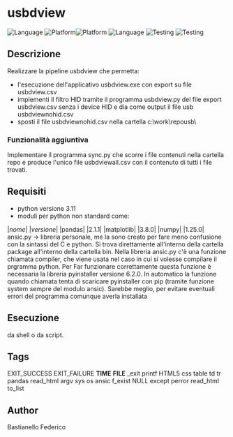 # usbdview
![Language](https://img.shields.io/badge/Spellcheck-Pass-green?style=flat) ![Platform](https://img.shields.io/badge/OS%20platform%20supported-Windows-green?style=flat)![Platform](https://img.shields.io/badge/OS%20platform%20-Windows-green?style=flat) 
![Language](https://img.shields.io/badge/Language-Python-yellowgreen?style=flat)  ![Testing](https://img.shields.io/badge/PEP8%20CheckOnline-Passing-green) ![Testing](https://img.shields.io/badge/Test-Pass-green)

## Descrizione
Realizzare la pipeline usbdview che permetta:
- l'esecuzione dell'applicativo usbdview.exe con export su file usbdview.csv
- implementi il filtro HID tramite il programma usbdview.py del file export usbdview.csv senza i device HID e dia come output il file usb usbdviewnohid.csv
- sposti il file usbdviewnohid.csv nella cartella c:\work\repousb\

### Funzionalità aggiuntiva
Implementare il programma  sync.py che scorre i file contenuti nella cartella repo e produce l'unico file usbdviewall.csv con il contenuto di tutti i file trovati.

## Requisiti
- python versione 3.11
- moduli per python non standard come:

|_nome_| |_versione_|
|pandas| |2.1.1|
|matplotlib| |3.8.0|
|numpy| |1.25.0|
ansic.py -> libreria personale, me la sono creato per fare meno confusione con la sintassi del C e python. Si trova direttamente all'interno della cartella package
all'interno della cartella bin. 
Nella libreria ansic.py c'è una funzione chiamata compiler, che viene usata nel caso in cui si volesse compilare il prgramma python.
Per Far funzionare correttamente questa funzione è necessaria la libreria pyinstaller versione 6.2.0. In automatico la funzione
quando chiamata tenta di scaricare pyinstaller con pip (tramite funzione system sempre del modulo ansic). Sarebbe meglio, per evitare 
eventuali errori del programma comunque averla installata

## Esecuzione
da shell o da script. 

## Tags
EXIT_SUCCESS EXIT_FAILURE __TIME__ __FILE__ _exit printf HTML5 css table td tr pandas read_html argv sys os ansic f_exist NULL except perror read_html to_list

## Author
Bastianello Federico
